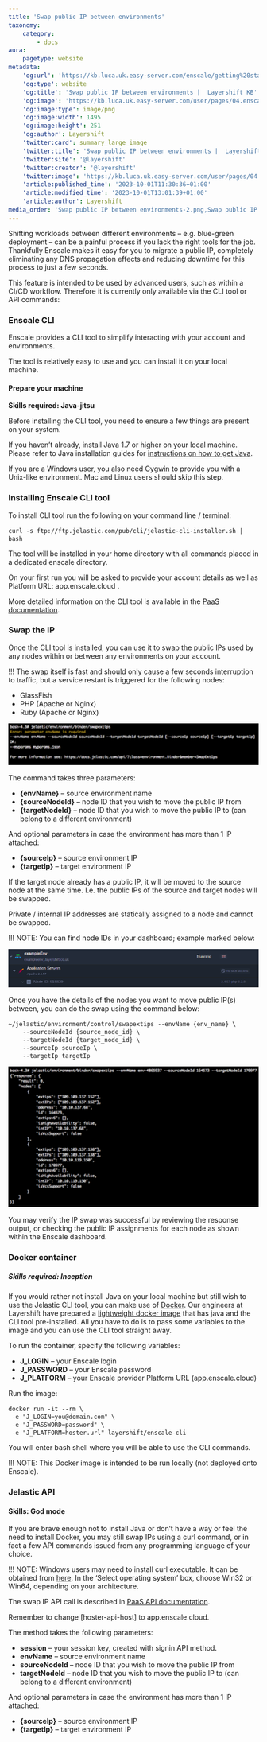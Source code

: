 ```yaml
---
title: 'Swap public IP between environments'
taxonomy:
    category:
        - docs
aura:
    pagetype: website
metadata:
    'og:url': 'https://kb.luca.uk.easy-server.com/enscale/getting%20started/swap-public-ip-between-environments'
    'og:type': website
    'og:title': 'Swap public IP between environments |  Layershift KB'
    'og:image': 'https://kb.luca.uk.easy-server.com/user/pages/04.enscale/04.getting started/03.swap-public-ip-between-environments/Swap public IP between environments-2.png'
    'og:image:type': image/png
    'og:image:width': 1495
    'og:image:height': 251
    'og:author': Layershift
    'twitter:card': summary_large_image
    'twitter:title': 'Swap public IP between environments |  Layershift KB'
    'twitter:site': '@layershift'
    'twitter:creator': '@layershift'
    'twitter:image': 'https://kb.luca.uk.easy-server.com/user/pages/04.enscale/04.getting started/03.swap-public-ip-between-environments/Swap public IP between environments-2.png'
    'article:published_time': '2023-10-01T11:30:36+01:00'
    'article:modified_time': '2023-10-01T13:01:39+01:00'
    'article:author': Layershift
media_order: 'Swap public IP between environments-2.png,Swap public IP between environments-4.png,Swap public IP between environments-3.png'
---
```


Shifting workloads between different environments – e.g. blue-green deployment – can be a painful process if you lack the right tools for the job. Thankfully Enscale makes it easy for you to migrate a public IP, completely eliminating any DNS propagation effects and reducing downtime for this process to just a few seconds.

This feature is intended to be used by advanced users, such as within a CI/CD workflow. Therefore it is currently only available via the CLI tool or API commands:

### Enscale CLI

Enscale provides a CLI tool to simplify interacting with your account and environments.

The tool is relatively easy to use and you can install it on your local machine.

#### Prepare your machine

**Skills required: Java-jitsu**           

Before installing the CLI tool, you need to ensure a few things are present on your system.         

If you haven’t already, install Java 1.7 or higher on your local machine. Please refer to Java installation guides for [instructions on how to get Java](https://java.com/en/download/help/download_options.xml).

If you are a Windows user, you also need [Cygwin](https://cygwin.com/install.html) to provide you with a Unix-like environment. Mac and Linux users should skip this step.

### Installing Enscale CLI tool

To install CLI tool run the following on your command line / terminal:

	curl -s ftp://ftp.jelastic.com/pub/cli/jelastic-cli-installer.sh | bash

The tool will be installed in your home directory with all commands placed in a dedicated enscale directory.

On your first run you will be asked to provide your account details as well as Platform URL: app.enscale.cloud .

More detailed information on the CLI tool is available in the [PaaS documentation](https://www.virtuozzo.com/application-platform-docs/cli/).

### Swap the IP

Once the CLI tool is installed, you can use it to swap the public IPs used by any nodes within or between any environments on your account.

!!! The swap itself is fast and should only cause a few seconds interruption to traffic, but a service restart is triggered for the following nodes:

* GlassFish
* PHP (Apache or Nginx)
* Ruby (Apache or Nginx)

![Swap%20public%20IP%20between%20environments-2](Swap%20public%20IP%20between%20environments-2.png "Swap%20public%20IP%20between%20environments-2")

The command takes three parameters:

* **{envName}** – source environment name
* **{sourceNodeId}** – node ID that you wish to move the public IP from
* **{targetNodeId}** – node ID that you wish to move the public IP to (can belong to a different environment)

And optional parameters in case the environment has more than 1 IP attached:

* **{sourceIp}** – source environment IP
* **{targetIp}** – target environment IP

If the target node already has a public IP, it will be moved to the source node at the same time. I.e. the public IPs of the source and target nodes will be swapped.

Private / internal IP addresses are statically assigned to a node and cannot be swapped.

!!! NOTE: You can find node IDs in your dashboard; example marked below:

![Swap%20public%20IP%20between%20environments-3](Swap%20public%20IP%20between%20environments-3.png "Swap%20public%20IP%20between%20environments-3")

Once you have the details of the nodes you want to move public IP(s) between, you can do the swap using the command below:

    ~/jelastic/environment/control/swapextips --envName {env_name} \
        --sourceNodeId {source_node_id} \
        --targetNodeId {target_node_id} \
        --sourceIp sourceIp \
        --targetIp targetIp

![Swap%20public%20IP%20between%20environments-4](Swap%20public%20IP%20between%20environments-4.png "Swap%20public%20IP%20between%20environments-4")

You may verify the IP swap was successful by reviewing the response output, or checking the public IP assignments for each node as shown within the Enscale dashboard.

### Docker container

##### Skills required: Inception

If you would rather not install Java on your local machine but still wish to use the Jelastic CLI tool, you can make use of [Docker](https://www.docker.com/). Our engineers at Layershift have prepared a [lightweight docker image](https://hub.docker.com/r/layershift/jelastic-cli/) that has java and the CLI tool pre-installed. All you have to do is to pass some variables to the image and you can use the CLI tool straight away.

To run the container, specify the following variables:

* **J_LOGIN** – your Enscale login
* **J_PASSWORD** – your Enscale password
* **J_PLATFORM** – your Enscale provider Platform URL (app.enscale.cloud)

Run the image:

    docker run -it --rm \
     -e "J_LOGIN=you@domain.com" \
     -e "J_PASSWORD=password" \
     -e "J_PLATFORM=hoster.url" layershift/enscale-cli

You will enter bash shell where you will be able to use the CLI commands.

!!! NOTE: This Docker image is intended to be run locally (not deployed onto Enscale).

### Jelastic API

#### Skills: God mode

If you are brave enough not to install Java or don’t have a way or feel the need to install Docker, you may still swap IPs using a curl command, or in fact a few API commands issued from any programming language of your choice.

!!! NOTE: Windows users may need to install curl executable. It can be obtained from [here](https://curl.haxx.se/dlwiz/?type=bin). In the ‘Select operating system’ box, choose Win32 or Win64, depending on your architecture.

The swap IP API call is described in [PaaS API documentation](https://docs.jelastic.com/api/?class=environment.Binder&member=SwapExtIps).

Remember to change [hoster-api-host] to app.enscale.cloud.

The method takes the following parameters:

* **session** – your session key, created with signin API method.
* **envName** – source environment name
* **sourceNodeId** – node ID that you wish to move the public IP from
* **targetNodeId** – node ID that you wish to move the public IP to (can belong to a different environment)

And optional parameters in case the environment has more than 1 IP attached:

* **{sourceIp}** – source environment IP
* **{targetIp}** – target environment IP



